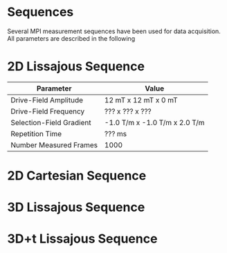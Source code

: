 # Sequences

Several MPI measurement sequences have been used for data
acquisition. All parameters are described in the following

# 2D Lissajous Sequence

| Parameter                  |     Value                        |
| ---------------------------| -------------------------------- |
| Drive-Field Amplitude      |   12 mT x 12 mT x 0 mT           |
| Drive-Field Frequency      |   ??? x ??? x ???                |
| Selection-Field Gradient   |   -1.0 T/m x -1.0 T/m x 2.0 T/m  |
| Repetition Time            |    ??? ms                        |
| Number Measured Frames     |    1000                          |

# 2D Cartesian Sequence

# 3D Lissajous Sequence

# 3D+t Lissajous Sequence
